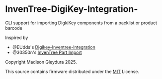 # InvenTree-DigiKey-Integration-
CLI support for importing DigkiKey components from a packlist or product barcode 

Inspired by
- @EUdds's [Digikey-Inventree-Integration](https://github.com/EUdds/Digikey-Inventree-Integration)
- @30350n's [InvenTree Part Import](https://github.com/30350n/inventree_part_import)

Copyright Madison Gleydura 2025.

This source contains firmware distributed under the [MIT](https://github.com/DeepSpace00/Awohali/blob/main/firmware/LICENSE) License.
